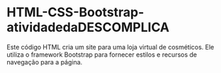 # HTML-CSS-Bootstrap-atividadedaDESCOMPLICA
Este código HTML cria um site para uma loja virtual de cosméticos. Ele utiliza o framework Bootstrap para fornecer estilos e recursos de navegação para a página.
